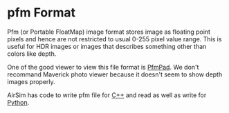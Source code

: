 # pfm Format

Pfm (or Portable FloatMap) image format stores image as floating point pixels and hence are not restricted to usual 0-255 pixel value range. This is useful for HDR images or images that describes something other than colors like depth. 

One of the good viewer to view this file format is [PfmPad](https://sourceforge.net/projects/pfmpad/). We don't recommand Maverick photo viewer because it doesn't seem to show depth images properly.

AirSim has code to write pfm file for [C++](https://github.com/Microsoft/AirSim/blob/master/AirLib/include/common/common_utils/Utils.hpp#L637) and read as well as write for [Python](https://github.com/Microsoft/AirSim/blob/master/PythonClient/PythonClient.py#L273).